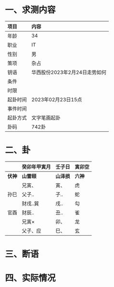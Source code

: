 # 一、求测内容
|项目|内容|
|:-|:-|
|年龄|34|
|职业|IT|
|性别|男|
|策项|杂占|
|钥语|华西股份2023年2月24日走势如何|
|条件||
|时限||
|起卦时间|2023年02月23日15点|
|事件时间||
|起卦方式|文字笔画起卦|
|卦码|742卦|

# 二、卦
||癸卯年甲寅月|壬子日|寅卯空|
|:-|:-|:-|:-|
|**伏神**|**山雷颐**|**山泽损**|**六神**|
||兄寅、|寅、|虎|
|孙巳|父子..|子..|蛇|
||财戌..巽|戌..|勾|
|官酉|财辰..|丑..|雀|
||兄寅×|卯、|龙|
||父子、应|巳、|玄|


# 三、断语

# 四、实际情况